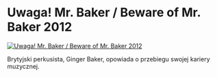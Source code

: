 Uwaga! Mr. Baker / Beware of Mr. Baker 2012 
=============
[![Uwaga! Mr. Baker / Beware of Mr. Baker 2012 ](http://vidos.pl/images/player.gif)](http://vidos.pl/uwaga-mr-baker-beware-of-mr-baker-2012)

 Brytyjski perkusista, Ginger Baker, opowiada o przebiegu swojej kariery muzycznej.
